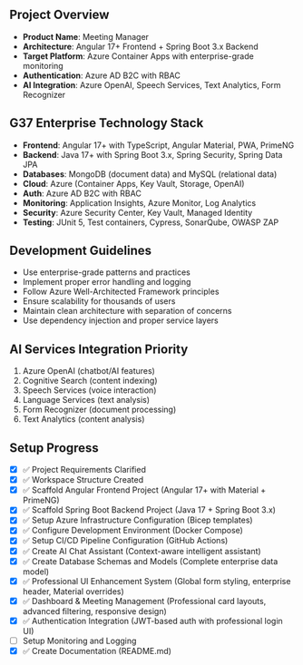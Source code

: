 <!-- Meeting Manager - Enterprise Application Setup -->

## Project Overview
- **Product Name**: Meeting Manager
- **Architecture**: Angular 17+ Frontend + Spring Boot 3.x Backend
- **Target Platform**: Azure Container Apps with enterprise-grade monitoring
- **Authentication**: Azure AD B2C with RBAC
- **AI Integration**: Azure OpenAI, Speech Services, Text Analytics, Form Recognizer

## G37 Enterprise Technology Stack
- **Frontend**: Angular 17+ with TypeScript, Angular Material, PWA, PrimeNG
- **Backend**: Java 17+ with Spring Boot 3.x, Spring Security, Spring Data JPA
- **Databases**: MongoDB (document data) and MySQL (relational data)
- **Cloud**: Azure (Container Apps, Key Vault, Storage, OpenAI)
- **Auth**: Azure AD B2C with RBAC
- **Monitoring**: Application Insights, Azure Monitor, Log Analytics
- **Security**: Azure Security Center, Key Vault, Managed Identity
- **Testing**: JUnit 5, Test containers, Cypress, SonarQube, OWASP ZAP

## Development Guidelines
- Use enterprise-grade patterns and practices
- Implement proper error handling and logging
- Follow Azure Well-Architected Framework principles
- Ensure scalability for thousands of users
- Maintain clean architecture with separation of concerns
- Use dependency injection and proper service layers

## AI Services Integration Priority
1. Azure OpenAI (chatbot/AI features)
2. Cognitive Search (content indexing) 
3. Speech Services (voice interaction)
4. Language Services (text analysis)
5. Form Recognizer (document processing)
6. Text Analytics (content analysis)

## Setup Progress
- [x] ✅ Project Requirements Clarified
- [x] ✅ Workspace Structure Created
- [x] ✅ Scaffold Angular Frontend Project (Angular 17+ with Material + PrimeNG)
- [x] ✅ Scaffold Spring Boot Backend Project (Java 17 + Spring Boot 3.x)
- [x] ✅ Setup Azure Infrastructure Configuration (Bicep templates)
- [x] ✅ Configure Development Environment (Docker Compose)
- [x] ✅ Setup CI/CD Pipeline Configuration (GitHub Actions)
- [x] ✅ Create AI Chat Assistant (Context-aware intelligent assistant)
- [x] ✅ Create Database Schemas and Models (Complete enterprise data model)
- [x] ✅ Professional UI Enhancement System (Global form styling, enterprise header, Material overrides)
- [x] ✅ Dashboard & Meeting Management (Professional card layouts, advanced filtering, responsive design)
- [x] ✅ Authentication Integration (JWT-based auth with professional login UI)
- [ ] Setup Monitoring and Logging
- [x] ✅ Create Documentation (README.md)